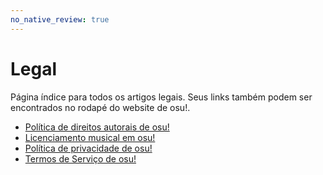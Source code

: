 ```yaml
---
no_native_review: true
---
```


# Legal

Página índice para todos os artigos legais. Seus links também podem ser encontrados no rodapé do website de osu!.

- [Política de direitos autorais de osu!](Copyright)
- [Licenciamento musical em osu!](Music_Licensing)
- [Política de privacidade de osu!](Privacy)
- [Termos de Serviço de osu!](Terms)
